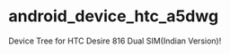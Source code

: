 android_device_htc_a5dwg
========================

Device Tree for HTC Desire 816 Dual SIM(Indian Version)!
